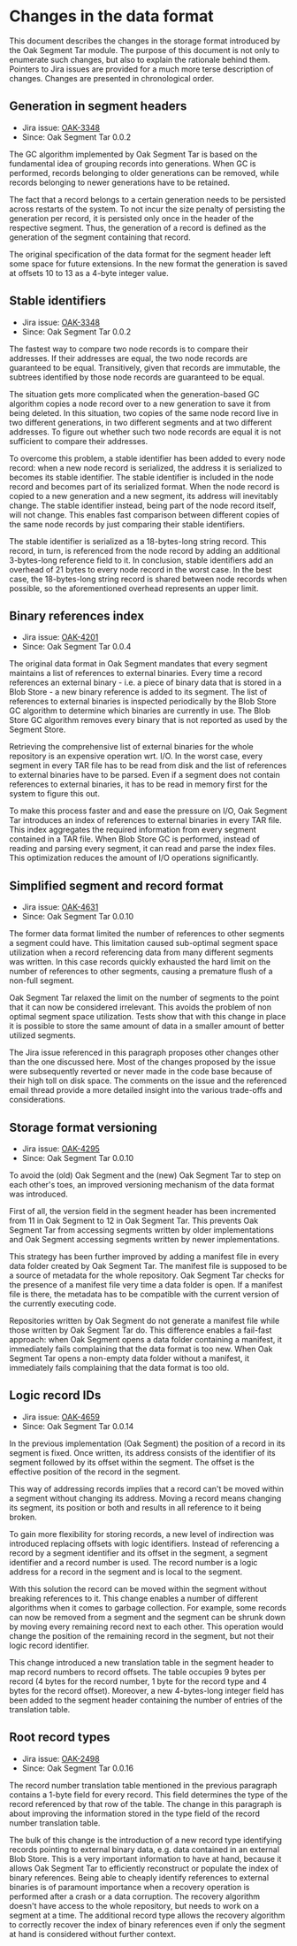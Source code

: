 <!--
  Licensed to the Apache Software Foundation (ASF) under one or more
  contributor license agreements.  See the NOTICE file distributed with
  this work for additional information regarding copyright ownership.
  The ASF licenses this file to You under the Apache License, Version 2.0
  (the "License"); you may not use this file except in compliance with
  the License.  You may obtain a copy of the License at

    http://www.apache.org/licenses/LICENSE-2.0

  Unless required by applicable law or agreed to in writing, software
  distributed under the License is distributed on an "AS IS" BASIS,
  WITHOUT WARRANTIES OR CONDITIONS OF ANY KIND, either express or implied.
  See the License for the specific language governing permissions and
  limitations under the License.
-->

# Changes in the data format

This document describes the changes in the storage format introduced by the Oak Segment Tar module.
The purpose of this document is not only to enumerate such changes, but also to explain the rationale behind them.
Pointers to Jira issues are provided for a much more terse description of changes.
Changes are presented in chronological order.

## Generation in segment headers

* Jira issue: [OAK-3348](https://issues.apache.org/jira/browse/OAK-3348)
* Since: Oak Segment Tar 0.0.2

The GC algorithm implemented by Oak Segment Tar is based on the fundamental idea of grouping records into generations.
When GC is performed, records belonging to older generations can be removed, while records belonging to newer generations have to be retained.

The fact that a record belongs to a certain generation needs to be persisted across restarts of the system. 
To not incur the size penalty of persisting the generation per record, it is persisted only once in the header of the respective segment.
Thus, the generation of a record is defined as the generation of the segment containing that record.

The original specification of the data format for the segment header left some space for future extensions.
In the new format the generation is saved at offsets 10 to 13 as a 4-byte integer value.

## Stable identifiers 

* Jira issue: [OAK-3348](https://issues.apache.org/jira/browse/OAK-3348)
* Since: Oak Segment Tar 0.0.2

The fastest way to compare two node records is to compare their addresses.
If their addresses are equal, the two node records are guaranteed to be equal.
Transitively, given that records are immutable, the subtrees identified by those node records are guaranteed to be equal.

The situation gets more complicated when the generation-based GC algorithm copies a node record over to a new generation to save it from being deleted. 
In this situation, two copies of the same node record live in two different generations, in two different segments and at two different addresses. 
To figure out whether such two node records are equal it is not sufficient to compare their addresses.

To overcome this problem, a stable identifier has been added to every node record: when a new node record is serialized, the address it is serialized to becomes its stable identifier.
The stable identifier is included in the node record and becomes part of its serialized format.
When the node record is copied to a new generation and a new segment, its address will inevitably change.
The stable identifier instead, being part of the node record itself, will not change.
This enables fast comparison between different copies of the same node records by just comparing their stable identifiers. 

The stable identifier is serialized as a 18-bytes-long string record.
This record, in turn, is referenced from the node record by adding an additional 3-bytes-long reference field to it.
In conclusion, stable identifiers add an overhead of 21 bytes to every node record in the worst case.
In the best case, the 18-bytes-long string record is shared between node records when possible, so the aforementioned overhead represents an upper limit.

## Binary references index

* Jira issue: [OAK-4201](https://issues.apache.org/jira/browse/OAK-4201)
* Since: Oak Segment Tar 0.0.4

The original data format in Oak Segment mandates that every segment maintains a list of references to external binaries.
Every time a record references an external binary - i.e. a piece of binary data that is stored in a Blob Store - a new binary reference is added to its segment.
The list of references to external binaries is inspected periodically by the Blob Store GC algorithm to determine which binaries are currently in use.
The Blob Store GC algorithm removes every binary that is not reported as used by the Segment Store.

Retrieving the comprehensive list of external binaries for the whole repository is an expensive operation wrt. I/O.
In the worst case, every segment in every TAR file has to be read from disk and the list of references to external binaries have to be parsed.
Even if a segment does not contain references to external binaries, it has to be read in memory first for the system to figure this out.

To make this process faster and and ease the pressure on I/O, Oak Segment Tar introduces an index of references to external binaries in every TAR file.
This index aggregates the required information from every segment contained in a TAR file.
When Blob Store GC is performed, instead of reading and parsing every segment, it can read and parse the index files.
This optimization reduces the amount of I/O operations significantly.

## Simplified segment and record format

* Jira issue: [OAK-4631](https://issues.apache.org/jira/browse/OAK-4631)
* Since: Oak Segment Tar 0.0.10

The former data format limited the number of references to other segments a segment could have. 
This limitation caused sub-optimal segment space utilization when a record referencing data from many different segments was written. 
In this case records quickly exhausted the hard limit on the number of references to other segments, causing a premature flush of a non-full segment.

Oak Segment Tar relaxed the limit on the number of segments to the point that it can now be considered irrelevant.
This avoids the problem of non optimal segment space utilization.
Tests show that with this change in place it is possible to store the same amount of data in a smaller amount of better utilized segments.

The Jira issue referenced in this paragraph proposes other changes other than the one discussed here.
Most of the changes proposed by the issue were subsequently reverted or never made in the code base because of their high toll on disk space.
The comments on the issue and the referenced email thread provide a more detailed insight into the various trade-offs and considerations. 

## Storage format versioning

* Jira issue: [OAK-4295](https://issues.apache.org/jira/browse/OAK-4295)
* Since: Oak Segment Tar 0.0.10

To avoid the (old) Oak Segment and the (new) Oak Segment Tar to step on each other's toes, an improved versioning mechanism of the data format was introduced.
   
First of all, the version field in the segment header has been incremented from 11 in Oak Segment to 12 in Oak Segment Tar. 
This prevents Oak Segment Tar from accessing segments written by older implementations and Oak Segment accessing segments written by newer implementations. 

This strategy has been further improved by adding a manifest file in every data folder created by Oak Segment Tar.
The manifest file is supposed to be a source of metadata for the whole repository.
Oak Segment Tar checks for the presence of a manifest file very time a data folder is open.
If a manifest file is there, the metadata has to be compatible with the current version of the currently executing code.

Repositories written by Oak Segment do not generate a manifest file while those written by Oak Segment Tar do.
This difference enables a fail-fast approach: when Oak Segment opens a data folder containing a manifest, it immediately fails complaining that the data format is too new.
When Oak Segment Tar opens a non-empty data folder without a manifest, it immediately fails complaining that the data format is too old.

## Logic record IDs

* Jira issue: [OAK-4659](https://issues.apache.org/jira/browse/OAK-4659)
* Since: Oak Segment Tar 0.0.14

In the previous implementation (Oak Segment) the position of a record in its segment is fixed.
Once written, its address consists of the identifier of its segment followed by its offset within the segment.
The offset is the effective position of the record in the segment.

This way of addressing records implies that a record can't be moved within a segment without changing its address.
Moving a record means changing its segment, its position or both and results in all reference to it being broken. 

To gain more flexibility for storing records, a new level of indirection was introduced replacing offsets with logic identifiers.
Instead of referencing a record by a segment identifier and its offset in the segment, a segment identifier and a record number is used.
The record number is a logic address for a record in the segment and is local to the segment.

With this solution the record can be moved within the segment without breaking references to it.
This change enables a number of different algorithms when it comes to garbage collection.
For example, some records can now be removed from a segment and the segment can be shrunk down by moving every remaining record next to each other.
This operation would change the position of the remaining record in the segment, but not their logic record identifier.

This change introduced a new translation table in the segment header to map record numbers to record offsets.
The table occupies 9 bytes per record (4 bytes for the record number, 1 byte for the record type and 4 bytes for the record offset).
Moreover, a new 4-bytes-long integer field has been added to the segment header containing the number of entries of the translation table.

## Root record types

* Jira issue: [OAK-2498](https://issues.apache.org/jira/browse/OAK-2498)
* Since: Oak Segment Tar 0.0.16

The record number translation table mentioned in the previous paragraph contains a 1-byte field for every record.
This field determines the type of the record referenced by that row of the table.
The change in this paragraph is about improving the information stored in the type field of the record number translation table.

The bulk of this change is the introduction of a new record type identifying records pointing to external binary data, e.g. data contained in an external Blob Store.
This is a very important information to have at hand, because it allows Oak Segment Tar to efficiently reconstruct or populate the index of binary references.
Being able to cheaply identify references to external binaries is of paramount importance when a recovery operation is performed after a crash or a data corruption.
The recovery algorithm doesn't have access to the whole repository, but needs to work on a segment at a time.
The additional record type allows the recovery algorithm to correctly recover the index of binary references even if only the segment at hand is considered without further context.